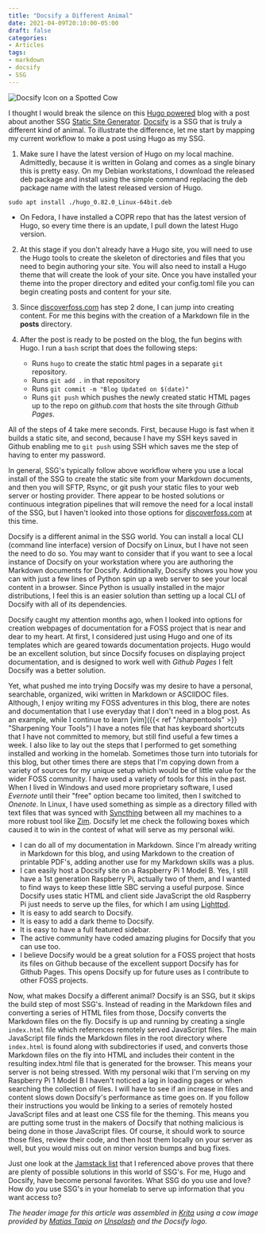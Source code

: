 ```yaml
---
title: "Docsify a Different Animal"
date: 2021-04-09T20:10:00-05:00
draft: false
categories:
- Articles
tags:
- markdown
- docsify
- SSG
---
```


![Docsify Icon on a Spotted Cow](/img/docsify-animal.png)

I thought I would break the silence on this [Hugo powered](https://gohugo.io) blog with a post about another SSG [Static Site Generator](https://jamstack.org/generators). [Docsify](https://docsify.js.org) is a SSG that is truly a different kind of animal. To illustrate the difference, let me start by mapping my current workflow to make a post using Hugo as my SSG.

1. Make sure I have the latest version of Hugo on my local machine. Admittedly, because it is written in Golang and comes as a single binary this is pretty easy. On my Debian workstations, I download the released deb package and install using the simple command replacing the deb package name with the latest released version of Hugo.

```
sudo apt install ./hugo_0.82.0_Linux-64bit.deb
```

* On Fedora, I have installed a COPR repo that has the latest version of Hugo, so every time there is an update, I pull down the latest Hugo version.

2. At this stage if you don't already have a Hugo site, you will need to use the Hugo tools to create the skeleton of directories and files that you need to begin authoring your site. You will also need to install a Hugo theme that will create the look of your site. Once you have installed your theme into the proper directory and edited your config.toml file you can begin creating posts and content for your site.

3. Since [discoverfoss.com](https://discoverfoss.com) has step 2 done, I can jump into creating content. For me this begins with the creation of a Markdown file in the **posts** directory.

4. After the post is ready to be posted on the blog, the fun begins with Hugo. I run a `bash` script that does the following steps:
    * Runs `hugo` to create the static html pages in a separate `git` repository.
    * Runs `git add .` in that repository
    * Runs `git commit -m "Blog Updated on $(date)"`
    * Runs `git push` which pushes the newly created static HTML pages up to the repo on *github.com* that hosts the site through *Github Pages*.

All of the steps of 4 take mere seconds. First, because Hugo is fast when it builds a static site, and second, because I have my SSH keys saved in Github enabling me to `git push` using SSH which saves me the step of having to enter my password.

In general, SSG's typically follow above workflow where you use a local install of the SSG to create the static site from your Markdown documents, and then you will SFTP, Rsync, or git push your static files to your web server or hosting provider. There appear to be hosted solutions or continuous integration pipelines that will remove the need for a local install of the SSG, but I haven't looked into those options for [discoverfoss.com](https://discoverfoss.com) at this time.

Docsify is a different animal in the SSG world. You can install a local CLI (command line interface) version of Docsify on Linux, but I have not seen the need to do so. You may want to consider that if you want to see a local instance of Docsify on your workstation where you are authoring the Markdown documents for Docsify. Additionally, Docsify shows you how you can with just a few lines of Python spin up a web server to see your local content in a browser. Since Python is usually installed in the major distributions, I feel this is an easier solution than setting up a local CLI of Docsify with all of its dependencies.

Docsify caught my attention months ago, when I looked into options for creation webpages of documentation for a FOSS project that is near and dear to my heart. At first, I considered just using Hugo and one of its templates which are geared towards documentation projects. Hugo would be an excellent solution, but since Docsify focuses on displaying project documentation, and is designed to work well with *Github Pages* I felt Docsify was a better solution.

Yet, what pushed me into trying Docsify was my desire to have a personal, searchable, organized, wiki written in Markdown or ASCIIDOC files. Although, I enjoy writing my FOSS adventures in this blog, there are notes and documentation that I use everyday that I don't need in a blog post. As an example, while I continue to learn [vim]({{< ref "/sharpentools" >}} "Sharpening Your Tools") I have a notes file that has keyboard shortcuts that I have not committed to memory, but still find useful a few times a week. I also like to lay out the steps that I performed to get something installed and working in the homelab. Sometimes those turn into tutorials for this blog, but other times there are steps that I'm copying down from a variety of sources for my unique setup which would be of little value for the wider FOSS community. I have used a variety of tools for this in the past. When I lived in Windows and used more proprietary software, I used *Evernote* until their "free" option became too limited, then I switched to *Onenote*. In Linux, I have used something as simple as a directory filled with text files that was synced with [Syncthing](https://syncthing.net) between all my machines to a more robust tool like [Zim](https://zim-wiki.org). Docsify let me check the following boxes which caused it to win in the contest of what will serve as my personal wiki.

* I can do all of my documentation in Markdown. Since I'm already writing in Markdown for this blog, and using Markdown to the creation of printable PDF's, adding another use for my Markdown skills was a plus.
* I can easily host a Docsify site on a Raspberry Pi 1 Model B. Yes, I still have a 1st generation Raspberry Pi, actually two of them, and I wanted to find ways to keep these little SBC serving a useful purpose. Since Docsify uses static HTML and client side JavaScript the old Raspberry Pi just needs to serve up the files, for which I am using [Lighttpd](https://www.lighttpd.net).
* It is easy to add search to Docsify.
* It is easy to add a dark theme to Docsify.
* It is easy to have a full featured sidebar.
* The active community have coded amazing plugins for Docsify that you can use too.
* I believe Docsify would be a great solution for a FOSS project that hosts its files on Github because of the excellent support Docsify has for Github Pages. This opens Docsify up for future uses as I contribute to other FOSS projects.

Now, what makes Docsify a different animal? Docsify is an SSG, but it skips the build step of most SSG's. Instead of reading in the Markdown files and converting a series of HTML files from those, Docsify converts the Markdown files on the fly. Docsify is up and running by creating a single `index.html` file which references remotely served JavaScript files. The main JavaScript file finds the Markdown files in the root directory where `index.html` is found along with subdirectories if used, and converts those Markdown files on the fly into HTML and includes their content in the resulting index.html file that is generated for the browser. This means your server is not being stressed. With my personal wiki that I'm serving on my Raspberry Pi 1 Model B I haven't noticed a lag in loading pages or when searching the collection of files. I will have to see if an increase in files and content slows down Docsify's performance as time goes on. If you follow their instructions you would be linking to a series of remotely hosted JavaScript files and at least one CSS file for the theming. This means you are putting some trust in the makers of Docsify that nothing malicious is being done in those JavaScript files. Of course, it should work to source those files, review their code, and then host them locally on your server as well, but you would miss out on minor version bumps and bug fixes.

Just one look at the [Jamstack list](https://jamstack.org/generators) that I referenced above proves that there are plenty of possible solutions in this world of SSG's. For me, Hugo and Docsify, have become personal favorites. What SSG do you use and love? How do you use SSG's in your homelab to serve up information that you want access to?

*The header image for this article was assembled in [Krita](https://krita.org/) using a cow image provided by [Matias Tapia](https://unsplash.com/@photomatic_s?utm_source=unsplash&utm_medium=referral&utm_content=creditCopyText) on [Unsplash](https://unsplash.com) and the Docsify logo.*

